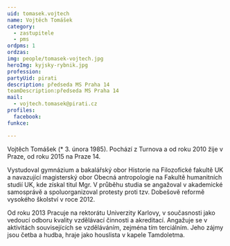 ```yaml
---
uid: tomasek.vojtech
name: Vojtěch Tomášek
category:
  - zastupitele
  - pms
ordpms: 1
ordzas: 
img: people/tomasek-vojtech.jpg
heroImg: kyjsky-rybnik.jpg
profession: 
partyUid: pirati
description: předseda MS Praha 14
teamDescription:předseda MS Praha 14
mail:
  - vojtech.tomasek@pirati.cz
profiles:
  facebook: 
funkce:

---
```


Vojtěch Tomášek (* 3. února 1985). Pochází z Turnova a od roku 2010 žije v Praze, od roku 2015 na Praze 14.

Vystudoval gymnázium a bakalářský obor Historie na Filozofické fakultě UK a navazující magisterský obor Obecná antropologie na Fakultě humanitních studií UK, kde získal titul Mgr. V průběhu studia se angažoval v akademické samosprávě a spoluorganizoval protesty proti tzv. Dobešově reformě vysokého školství v roce 2012.

Od roku 2013 Pracuje na rektorátu Univerzity Karlovy, v současnosti jako vedoucí odboru kvality vzdělávací činnosti a akreditací.
Angažuje se v aktivitách souvisejících se vzděláváním, zejména tím terciálním. Jeho zájmy jsou četba a hudba, hraje jako houslista v kapele Tamdoletma.
